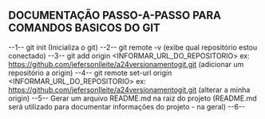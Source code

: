 ## DOCUMENTAÇÃO PASSO-A-PASSO PARA COMANDOS BASICOS DO GIT

--1-- git init (Inicializa o git)
--2-- git remote -v (exibe qual repositório estou conectado)
--3-- git add origin <INFORMAR_URL_DO_REPOSITORIO> ex: https://github.com/jefersonlleite/a24versionamentogit.git (adicionar um repositório a origin)
--4-- git remote set-url origin <INFORMAR_URL_DO_REPOSITORIO> ex: https://github.com/jefersonlleite/a24versionamentogit.git (alterar a minha origin)
--5-- Gerar um arquivo README.md na raiz do projeto (README.md será utilizado para documentar informações do projeto - na geral)
--6-- 